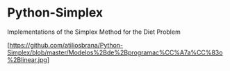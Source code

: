 # Python-Simplex
Implementations of the Simplex Method for the Diet Problem

[https://github.com/atiliosbrana/Python-Simplex/blob/master/Modelos%2Bde%2Bprogramac%CC%A7a%CC%83o%2Blinear.jpg]
